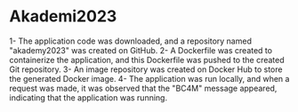 # Akademi2023
1- The application code was downloaded, and a repository named "akademy2023" was created on GitHub.
2- A Dockerfile was created to containerize the application, and this Dockerfile was pushed to the created Git repository.
3- An image repository was created on Docker Hub to store the generated Docker image.
4- The application was run locally, and when a request was made, it was observed that the "BC4M" message appeared, indicating that the application was running.
